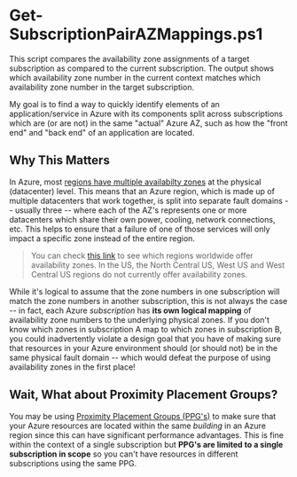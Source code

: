 # Get-SubscriptionPairAZMappings.ps1

This script compares the availability zone assignments of a target subscription as compared to the current subscription.  The output shows which availability zone number in the current context matches which availability zone number in the target subscription.

My goal is to find a way to quickly identify elements of an application/service in Azure with its components split across subscriptions which are (or are not) in the same "actual" Azure AZ, such as how the "front end" and "back end" of an application are located.

## Why This Matters

In Azure, most [regions have multiple availabilty zones](https://learn.microsoft.com/azure/reliability/availability-zones-overview) at the physical (datacenter) level.  This means that an Azure region, which is made up of multiple datacenters that work together, is split into separate fault domains -- usually three -- where each of the AZ's represents one or more datacenters which share their own power, cooling, network connections, etc.  This helps to ensure that a failure of one of those services will only impact a specific zone instead of the entire region.

> You can check [this link](https://learn.microsoft.com/en-us/azure/reliability/availability-zones-service-support#azure-regions-with-availability-zone-support) to see which regions worldwide offer availability zones.  In the US, the North Central US, West US and West Central US regions do not currently offer availability zones.

While it's logical to assume that the zone numbers in one subscription will match the zone numbers in another subscription, this is not always the case -- in fact, each Azure _subscription_ has **its own logical mapping** of availability zone numbers to the underlying physical zones. If you don't know which zones in subscription A map to which zones in subscription B, you could inadvertently violate a design goal that you have of making sure that resources in your Azure environment should (or should not) be in the same physical fault domain -- which would defeat the purpose of using availability zones in the first place!

## Wait, What about Proximity Placement Groups?

You may be using [Proximity Placement Groups (PPG's)](https://learn.microsoft.com/azure/virtual-machines/co-location) to make sure that your Azure resources are located within the same _building_ in an Azure region since this can have significant performance advantages.  This is fine within the context of a single subscription but **PPG's are limited to a single subscription in scope** so you can't have resources in different subscriptions using the same PPG.
